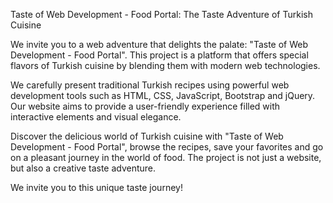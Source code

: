 Taste of Web Development - Food Portal: The Taste Adventure of Turkish Cuisine


We invite you to a web adventure that delights the palate: "Taste of Web Development - Food Portal". This project is a platform that offers special flavors of Turkish cuisine by blending them with modern web technologies.

We carefully present traditional Turkish recipes using powerful web development tools such as HTML, CSS, JavaScript, Bootstrap and jQuery. Our website aims to provide a user-friendly experience filled with interactive elements and visual elegance.

Discover the delicious world of Turkish cuisine with "Taste of Web Development - Food Portal", browse the recipes, save your favorites and go on a pleasant journey in the world of food. The project is not just a website, but also a creative taste adventure.

We invite you to this unique taste journey!
